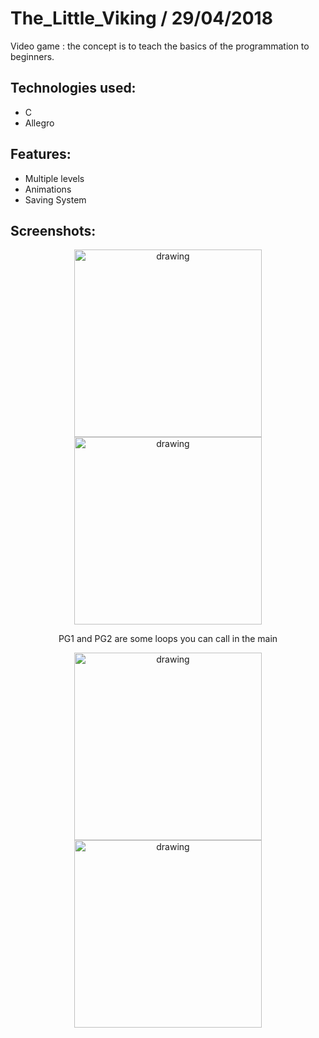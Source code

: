 # The_Little_Viking / 29/04/2018

Video game : the concept is to teach the basics of the programmation to beginners.

## Technologies used:

* C
* Allegro

## Features:

* Multiple levels
* Animations
* Saving System


## Screenshots:
<div style= "text-align : center">
<img src="https://user-images.githubusercontent.com/26858750/99318623-54d6b880-2868-11eb-926f-f6bb2b324de3.png" alt="drawing" width="300"/>

<img src="https://user-images.githubusercontent.com/26858750/99318780-af701480-2868-11eb-8125-98c7f539b4fa.png" alt="drawing" width="300"/>

PG1 and PG2 are some loops you can call in the main

<img src="https://user-images.githubusercontent.com/26858750/99318941-f4944680-2868-11eb-9bf1-30993d3e5d5e.png" alt="drawing" width="300"/>

<img src="https://user-images.githubusercontent.com/26858750/99319151-55bc1a00-2869-11eb-8f0e-810ecf1e771f.png" alt="drawing" width="300"/>
</div>



